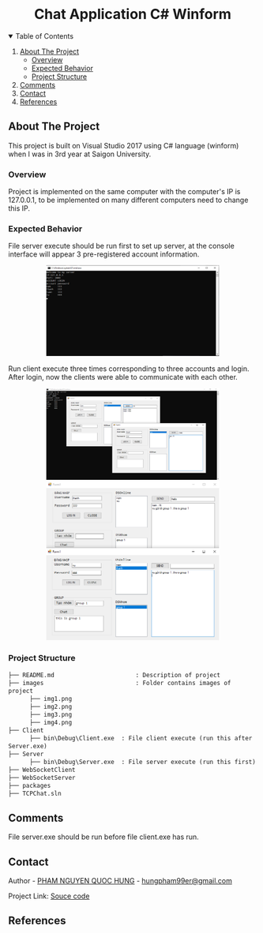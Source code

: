 <!-- PROJECT LOGO -->
<br />
<p align="center">
  <h1 align="center">Chat Application C# Winform </h1>
  
  

<!-- TABLE OF CONTENTS -->
<details open="open">
  <summary>Table of Contents</summary>
  <ol>
    <li>
      <a href="#about-the-project">About The Project</a>
      <ul>
        <li><a href="#overview">Overview</a></li>
		<li><a href="#expected-behavior">Expected Behavior</a></li>
		<li><a href="#project-structure">Project Structure</a></li>
      </ul>
    </li>
	<li><a href="#comments">Comments</a></li>
    <li><a href="#contact">Contact</a></li>
    <li><a href="#references">References</a></li>
  </ol>
</details>



<!-- ABOUT THE PROJECT -->
## About The Project

This project is built on Visual Studio 2017 using C# language (winform) when I was in 3rd year at Saigon University.

### Overview
Project is implemented on the same computer with the computer's IP is 127.0.0.1, to be implemented on many different computers need to change this IP.

### Expected Behavior
<p>
File server execute should be run first to set up server, at the console interface will appear 3 pre-registered account information.
<p align="center">
  <img src="images/img2.png" width="350" title="hover text">
</p>
Run client execute three times corresponding to three accounts and login. After login, now the clients were able to communicate with each other. 
<p align="center">
  <img src="images/img3.png" width="350" title="hover text">
  <img src="images/img4.png" width="350" title="hover text">
</p>


### Project Structure

```
├── README.md              			: Description of project
├── images              			: Folder contains images of project
      ├── img1.png
      ├── img2.png
      ├── img3.png
      ├── img4.png
├── Client         			
      ├── bin\Debug\Client.exe  : File client execute (run this after Server.exe)
├── Server					
      ├── bin\Debug\Server.exe  : File server execute (run this first)
├── WebSocketClient			
├── WebSocketServer			
├── packages				
├── TCPChat.sln

```

<!-- GETTING STARTED -->
## Comments
File server.exe should be run before file client.exe has run.

<!-- CONTACT -->
## Contact

Author - [PHAM NGUYEN QUOC HUNG](https://hun9pham.github.io) - hungpham99er@gmail.com

Project Link: [Souce code](https://github.com/hun9pham/chat-application-csharp-winform.git)

## References

